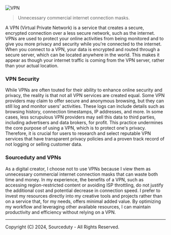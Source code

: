 ![VPN](https://github.com/sourceduty/VPN/assets/123030236/dc7b2c28-b1bb-469e-a9de-3da75e70da1a)

> Unnecessary commercial internet connection masks.

A VPN (Virtual Private Network) is a service that creates a secure, encrypted connection over a less secure network, such as the internet. VPNs are used to protect your online activities from being monitored and to give you more privacy and security while you're connected to the internet. When you connect to a VPN, your data is encrypted and routed through a secure server, which can be located anywhere in the world. This makes it appear as though your internet traffic is coming from the VPN server, rather than your actual location.

### VPN Security

While VPNs are often touted for their ability to enhance online security and privacy, the reality is that not all VPN services are created equal. Some VPN providers may claim to offer secure and anonymous browsing, but they can still log and monitor users' activities. These logs can include details such as browsing history, connection timestamps, IP addresses, and more. In some cases, less scrupulous VPN providers may sell this data to third parties, including advertisers and data brokers, for profit. This practice undermines the core purpose of using a VPN, which is to protect one's privacy. Therefore, it is crucial for users to research and select reputable VPN services that have transparent privacy policies and a proven track record of not logging or selling customer data.

### Sourceduty and VPNs

As a digital creator, I choose not to use VPNs because I view them as unnecessary commercial internet connection masks that can waste both time and money. In my experience, the benefits of a VPN, such as accessing region-restricted content or avoiding ISP throttling, do not justify the additional cost and potential decrease in connection speed. I prefer to invest my resources directly into my creative tools and projects rather than on a service that, for my needs, offers minimal added value. By optimizing my workflow and leveraging other available resources, I can maintain productivity and efficiency without relying on a VPN.

***
Copyright (C) 2024, Sourceduty - All Rights Reserved.
